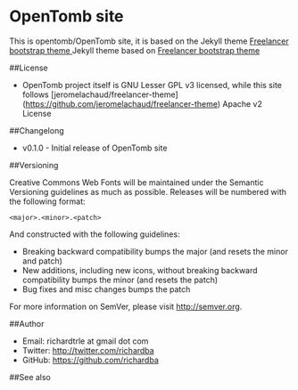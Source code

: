 OpenTomb site
=========================

This is opentomb/OpenTomb site, it is based on the Jekyll theme [Freelancer bootstrap theme ](http://startbootstrap.com/templates/freelancer/)
Jekyll theme based on [Freelancer bootstrap theme ](http://startbootstrap.com/templates/freelancer/)

##License
- OpenTomb project itself is GNU Lesser GPL v3 licensed, while this site follows [jeromelachaud/freelancer-theme] (https://github.com/jeromelachaud/freelancer-theme) Apache v2 License

##Changelong
- v0.1.0 - Initial release of OpenTomb site

##Versioning

Creative Commons Web Fonts will be maintained under the Semantic Versioning guidelines as much as possible. Releases will be numbered
with the following format:

`<major>.<minor>.<patch>`

And constructed with the following guidelines:

* Breaking backward compatibility bumps the major (and resets the minor and patch)
* New additions, including new icons, without breaking backward compatibility bumps the minor (and resets the patch)
* Bug fixes and misc changes bumps the patch

For more information on SemVer, please visit http://semver.org.

##Author
- Email: richardtrle at gmail dot com
- Twitter: http://twitter.com/richardba
- GitHub: https://github.com/richardba

##See also